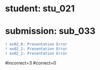 # student: stu_021
# submission: sub_033

```diff
! ex02_0: Presentation Error
! ex02_1: Presentation Error
! ex02_2: Presentation Error
```
#incorrect=3
#correct=0
